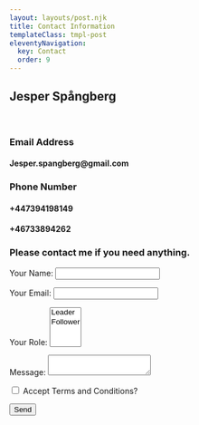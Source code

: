 ```yaml
---
layout: layouts/post.njk
title: Contact Information
templateClass: tmpl-post
eleventyNavigation:
  key: Contact
  order: 9
---
```


<div class="container">
  <div class="text-center">
    <div class="row">
      <div class="col-md-6">
        <h2>Jesper Spångberg</h2><br>
        <h3>Email Address</h3>
        <h4>Jesper.spangberg@gmail.com</h4>
        <h3>Phone Number</h3>
        <h4>+447394198149</h4>
        <h4>+46733894262</h4>
      </div>
    </div>
  </div>
</div>
<div class="container">
  <div class="text-center">
    <div class="col-md-6">
      <h3>Please contact me if you need anything.</h3>
      <form name="contact" method="POST" data-netlify="true">
      <p><label>Your Name: <input type="text" name="name" /></label></p>
      <p><label>Your Email: <input type="email" name="email" /></label></p>
      <p><label>Your Role: <select name="role[]" multiple>
      <option value="leader">Leader</option>
      <option value="follower">Follower</option>
      </select></label></p>
      <p><label>Message: <textarea name="message"></textarea></label></p>
      <p><input type="checkbox" id="terms and conditions" name="terms and conditions" value="terms">
      <label for="Terms and Conditions">Accept Terms and Conditions?</label><br></p>
      <p><button type="submit">Send</button></p>
      </form>
    </div>
  </div>
</div>
</side>